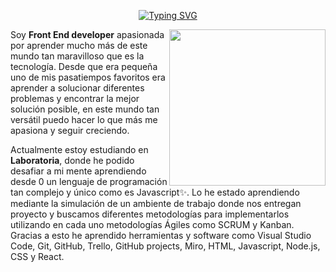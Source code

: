<div id="header" align="center">
   
   [![Typing SVG](https://readme-typing-svg.demolab.com?font=Lato&size=35&pause=1000&color=F7F7F7&center=true&vCenter=true&width=435&lines=Hi!+I'm+Paula+%F0%9F%92%BB;Welcome!+%E2%9C%A8)](https://git.io/typing-svg)
   
<img align='right' src="https://media.giphy.com/media/L8K62iTDkzGX6/giphy.gif" width="250">
   
</div>
<p>
Soy <strong>Front End developer</strong> apasionada por aprender mucho más de este mundo tan maravilloso que es la tecnología. Desde que era pequeña uno de mis pasatiempos favoritos era aprender a solucionar diferentes problemas y encontrar la mejor solución posible, en este mundo tan versátil puedo hacer lo que más me apasiona y seguir creciendo.
</p>
<p>Actualmente estoy estudiando en <strong>Laboratoria</strong>, donde he podido desafiar a mi mente aprendiendo desde 0 un lenguaje de programación tan complejo y único como es Javascript✨. Lo he estado aprendiendo mediante la simulación de un ambiente de trabajo donde nos entregan proyecto y buscamos diferentes metodologías para implementarlos utilizando en cada uno metodologías Ágiles como SCRUM y Kanban. Gracias a esto he aprendido herramientas y software como Visual Studio Code, Git, GitHub, Trello, GitHub projects, Miro, HTML, Javascript, Node.js, CSS y React. </p>

<!---
paulasofiagc/paulasofiagc is a ✨ special ✨ repository because its `README.md` (this file) appears on your GitHub profile.
You can click the Preview link to take a look at your changes.
--->
